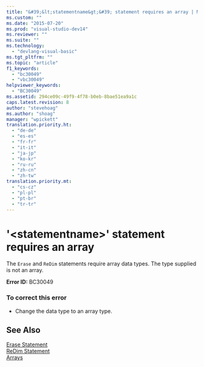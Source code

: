 ```yaml
---
title: "&#39;&lt;statementname&gt;&#39; statement requires an array | Microsoft Docs"
ms.custom: ""
ms.date: "2015-07-20"
ms.prod: "visual-studio-dev14"
ms.reviewer: ""
ms.suite: ""
ms.technology: 
  - "devlang-visual-basic"
ms.tgt_pltfrm: ""
ms.topic: "article"
f1_keywords: 
  - "bc30049"
  - "vbc30049"
helpviewer_keywords: 
  - "BC30049"
ms.assetid: 294ce09c-49f9-4f78-b0eb-8bae51ea9a1c
caps.latest.revision: 8
author: "stevehoag"
ms.author: "shoag"
manager: "wpickett"
translation.priority.ht: 
  - "de-de"
  - "es-es"
  - "fr-fr"
  - "it-it"
  - "ja-jp"
  - "ko-kr"
  - "ru-ru"
  - "zh-cn"
  - "zh-tw"
translation.priority.mt: 
  - "cs-cz"
  - "pl-pl"
  - "pt-br"
  - "tr-tr"
---
```

# &#39;&lt;statementname&gt;&#39; statement requires an array
The `Erase` and `ReDim` statements require array data types. The type supplied is not an array.  
  
 **Error ID:** BC30049  
  
### To correct this error  
  
-   Change the data type to an array type.  
  
## See Also  
 [Erase Statement](../../visual-basic/language-reference/statements/erase-statement.md)   
 [ReDim Statement](../../visual-basic/language-reference/statements/redim-statement.md)   
 [Arrays](../../visual-basic/programming-guide/language-features/arrays/index.md)